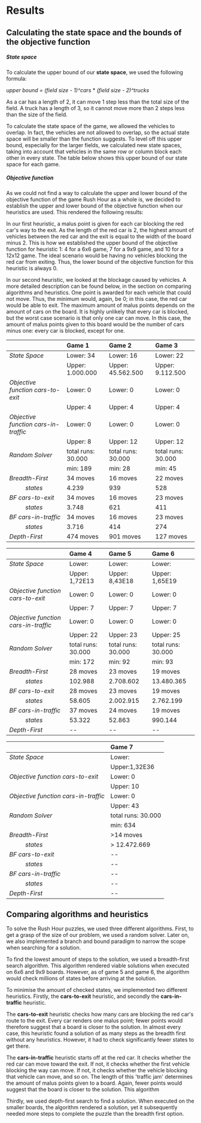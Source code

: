 # Results
## Calculating the state space and the bounds of the objective function
##### State space
To calculate the upper bound of our **state space**, we used the following formula:  

  _upper bound = (field size - 1)^cars_ * _(field size - 2)^trucks_  

  As a car has a length of 2, it can move 1 step less than the total size of the
field. A truck has a length of 3, so it cannot move more than 2 steps less than
the size of the field.

  To calculate the state space of the game, we allowed the vehicles to overlap. In
fact, the vehicles are not allowed to overlap, so the actual state space will be
smaller than the function suggests. To level off this upper bound, especially for
the larger fields, we calculated new state spaces, taking into account that vehicles
in the same row or column block each other in every state. The table below shows
this upper bound of our state space for each game.


##### Objective function
As we could not find a way to calculate the upper and lower bound of the objective function of the game Rush Hour
as a whole is, we decided to establish the upper and lower bound of the objective function when our heuristics are
used. This rendered the following results:

In our first heuristic, a malus point is given for each car blocking the red car's way to the exit. As the length
of the red car is 2, the highest amount of vehicles between the red car and the exit is equal to the width of the board minus 2.
This is how we established the upper bound of the objective function for heuristic 1: 4 for a 6x6 game, 7 for a 9x9 game, and 10 for a 12x12 game. The ideal scenario would be having no vehicles blocking the red car from exiting.
Thus, the lower bound of the objective function for this heuristic is always 0.

In our second heuristic, we looked at the blockage caused by vehicles. A more detailed description can be found below, in the
section on comparing algorithms and heuristics. One point is awarded for each vehicle that could not move. Thus, the minimum would, again, be 0; in this case, the red car would be able to exit. The maximum amount of malus points depends on the amount of cars on the board. It is highly unlikely that every car is blocked, but the worst case scenario is that only one car can move. In this case, the amount of malus points given to this board would be the number of cars minus one: every car is blocked, except for one.

||Game 1|Game 2|Game 3|
|---| :--- | :--- | :---|
|_State Space_|Lower: 34|Lower: 16|Lower: 22|
||Upper: 1.000.000|Upper: 45.562.500|Upper: 9.112.500|
|_Objective function cars-to-exit_|Lower: 0|Lower: 0|Lower: 0|
||Upper: 4|Upper: 4|Upper: 4|
|_Objective function cars-in-traffic_|Lower: 0|Lower: 0|Lower: 0|
||Upper: 8|Upper: 12|Upper: 12|
|_Random Solver_|total runs: 30.000|total runs: 30.000|total runs: 30.000|
||min: 189|min: 28|min: 45|
|_Breadth-First_|34 moves|16 moves|22 moves|
|&nbsp;&nbsp;&nbsp;&nbsp;&nbsp;&nbsp;&nbsp;&nbsp;&nbsp;&nbsp;_states_|4.239|939|528|
|_BF cars-to-exit_|34 moves|16 moves|23 moves|
|&nbsp;&nbsp;&nbsp;&nbsp;&nbsp;&nbsp;&nbsp;&nbsp;&nbsp;&nbsp;_states_|3.748|621|411|
|_BF cars-in-traffic_|34 moves|16 moves|23 moves|
|&nbsp;&nbsp;&nbsp;&nbsp;&nbsp;&nbsp;&nbsp;&nbsp;&nbsp;&nbsp;_states_|3.716|414|274|
|_Depth-First_|474 moves|901 moves|127 moves|

||Game 4|Game 5|Game 6|
|:---|:---| :---| :---|
|_State Space_|Lower: |Lower: |Lower: |
||Upper: 1,72E13|Upper: 8,43E18|Upper: 1,65E19|
|_Objective function cars-to-exit_|Lower: 0|Lower: 0|Lower: 0|
||Upper: 7|Upper: 7|Upper: 7|
|_Objective function cars-in-traffic_|Lower: 0|Lower: 0|Lower: 0|
||Upper: 22|Upper: 23|Upper: 25|
|_Random Solver_|total runs: 30.000|total runs: 30.000|total runs: 30.000|
||min: 172|min: 92|min: 93|
|_Breadth-First_|28 moves|23 moves|19 moves|
|&nbsp;&nbsp;&nbsp;&nbsp;&nbsp;&nbsp;&nbsp;&nbsp;&nbsp;&nbsp;_states_|102.988|2.708.602|13.480.365|
|_BF cars-to-exit_|28 moves|23 moves|19 moves|
|&nbsp;&nbsp;&nbsp;&nbsp;&nbsp;&nbsp;&nbsp;&nbsp;&nbsp;&nbsp;_states_|58.605|2.002.915|2.762.199|
|_BF cars-in-traffic_|37 moves|24 moves|19 moves|
|&nbsp;&nbsp;&nbsp;&nbsp;&nbsp;&nbsp;&nbsp;&nbsp;&nbsp;&nbsp;_states_|53.322|52.863|990.144|
|_Depth-First_| -- | -- | -- |

||Game 7|
|:---|:---|
|_State Space_|Lower: |
||Upper:1,32E36|
|_Objective function cars-to-exit_|Lower: 0|
||Upper: 10|
|_Objective function cars-in-traffic_|Lower: 0|
||Upper: 43|
|_Random Solver_|total runs: 30.000|
||min: 634|
|_Breadth-First_|>14 moves|
|&nbsp;&nbsp;&nbsp;&nbsp;&nbsp;&nbsp;&nbsp;&nbsp;&nbsp;&nbsp;_states_|> 12.472.669|
|_BF cars-to-exit_| -- |
|&nbsp;&nbsp;&nbsp;&nbsp;&nbsp;&nbsp;&nbsp;&nbsp;&nbsp;&nbsp;_states_| -- |
|_BF cars-in-traffic_| -- |
|&nbsp;&nbsp;&nbsp;&nbsp;&nbsp;&nbsp;&nbsp;&nbsp;&nbsp;&nbsp;_states_| -- |
|_Depth-First_| -- |


## Comparing algorithms and heuristics
To solve the Rush Hour puzzles, we used three different algorithms. First, to get a grasp
of the size of our problem, we used a random solver. Later on, we also implemented
a branch and bound paradigm to narrow the scope when searching for a solution.

To find the lowest amount of steps to the solution, we used a breadth-first search algorithm. This algorithm rendered viable solutions when executed on 6x6 and 9x9 boards. However, as of game 5 and game 6, the algorithm would check millions of states before arriving at the solution.

To minimise the amount of checked states, we implemented two different heuristics. Firstly, the **cars-to-exit** heuristic, and secondly the **cars-in-traffic** heuristic.

The **cars-to-exit** heuristic checks how many cars are blocking the red car's route to the exit. Every car renders one malus point; fewer points would therefore suggest that a board is closer to the solution. In almost every case, this heuristic found a solution of as many steps as the breadth first without any heuristics. However, it had to check significantly fewer states to get there.  

The **cars-in-traffic** heuristic starts off at the red car. It checks whether the red car can move toward the exit. If not, it checks whether the first vehicle blocking the way can move. If not, it checks whether the vehicle blocking that vehicle can move, and so on. The length of this 'traffic jam' determines the amount of malus points given to a board. Again, fewer points would suggest that the board is closer to the solution. This algorithm

Thirdly, we used depth-first search to find a solution. When executed on the smaller boards, the algorithm rendered a solution, yet it subsequently needed more steps to complete the puzzle than the breadth first option.
